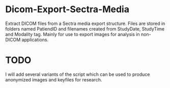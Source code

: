 # Dicom-Export-Sectra-Media
Extract DICOM files from a Sectra media export structure. Files are stored in folders named PatiendID and filenames created from StudyDate, StudyTime and Modality tag. Mainly for use to export images for analysis in non-DICOM applications.

# TODO
I will add several variants of the script which can be used to produce anonymized images and keyfiles for research.

